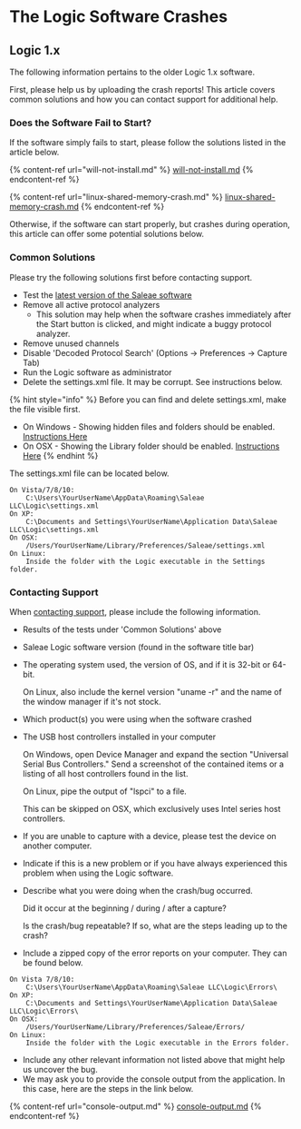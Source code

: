# The Logic Software Crashes

## Logic 1.x

The following information pertains to the older Logic 1.x software.

First, please help us by uploading the crash reports! This article covers common solutions and how you can contact support for additional help.

### Does the Software Fail to Start?

If the software simply fails to start, please follow the solutions listed in the article below.

{% content-ref url="will-not-install.md" %}
[will-not-install.md](will-not-install.md)
{% endcontent-ref %}

{% content-ref url="linux-shared-memory-crash.md" %}
[linux-shared-memory-crash.md](linux-shared-memory-crash.md)
{% endcontent-ref %}

Otherwise, if the software can start properly, but crashes during operation, this article can offer some potential solutions below.

### **Common Solutions**

Please try the following solutions first before contacting support.

* Test the [latest version of the Saleae software](https://www.saleae.com/downloads)
* Remove all active protocol analyzers
  * This solution may help when the software crashes immediately after the Start button is clicked, and might indicate a buggy protocol analyzer.
* Remove unused channels
* Disable 'Decoded Protocol Search' (Options -> Preferences -> Capture Tab)
* Run the Logic software as administrator
* Delete the settings.xml file. It may be corrupt. See instructions below.

{% hint style="info" %}
Before you can find and delete settings.xml, make the file visible first.

* On Windows - Showing hidden files and folders should be enabled. [Instructions Here](https://support.microsoft.com/en-us/help/14201/windows-show-hidden-files)
* On OSX - Showing the Library folder should be enabled. [Instructions Here](https://discussions.apple.com/thread/8137224?answerId=8137224021#8137224021)
{% endhint %}

The settings.xml file can be located below.

```
On Vista/7/8/10:
    C:\Users\YourUserName\AppData\Roaming\Saleae LLC\Logic\settings.xml
On XP:
    C:\Documents and Settings\YourUserName\Application Data\Saleae LLC\Logic\settings.xml
On OSX:
    /Users/YourUserName/Library/Preferences/Saleae/settings.xml
On Linux:
    Inside the folder with the Logic executable in the Settings folder.
```

### **Contacting Support**

When [contacting support](https://contact.saleae.com/hc/en-us/requests/new), please include the following information.

* Results of the tests under 'Common Solutions' above
* Saleae Logic software version (found in the software title bar)
*   The operating system used, the version of OS, and if it is 32-bit or 64-bit.

    &#x20; On Linux, also include the kernel version "uname -r" and the name of the window manager if it's not stock.
* Which product(s) you were using when the software crashed
*   The USB host controllers installed in your computer

    &#x20; On Windows, open Device Manager and expand the section "Universal Serial Bus Controllers." Send a screenshot of the contained items or a listing of all host controllers found in the list.

    &#x20; On Linux, pipe the output of "lspci" to a file.

    &#x20; This can be skipped on OSX, which exclusively uses Intel series host controllers.
* If you are unable to capture with a device, please test the device on another computer.
* Indicate if this is a new problem or if you have always experienced this problem when using the Logic software.
*   Describe what you were doing when the crash/bug occurred.

    &#x20; Did it occur at the beginning / during / after a capture?

    &#x20; Is the crash/bug repeatable? If so, what are the steps leading up to the crash?
* Include a zipped copy of the error reports on your computer. They can be found below.

```
On Vista 7/8/10:
    C:\Users\YourUserName\AppData\Roaming\Saleae LLC\Logic\Errors\
On XP:
    C:\Documents and Settings\YourUserName\Application Data\Saleae LLC\Logic\Errors\
On OSX: 
    /Users/YourUserName/Library/Preferences/Saleae/Errors/
On Linux:
    Inside the folder with the Logic executable in the Errors folder.
```

* Include any other relevant information not listed above that might help us uncover the bug.
* We may ask you to provide the console output from the application. In this case, here are the steps in the link below.

{% content-ref url="console-output.md" %}
[console-output.md](console-output.md)
{% endcontent-ref %}



